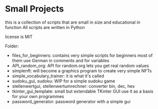 # Small Projects
 this is a collection of scripts that are small in size and educational in function
 All scripts are written in Python

 license is MIT

Folder:
- files_for_beginners:
    contains very simple scripts for beginners
    most of them use German in comments and for variables
- API_random_org:
    API for random.org
    lets you get real random values
- simplenft:
    will become a graphics program to create very simple NFTs
- simple_vocabulary_trainer:
    it is what it's called
- sudoku_gui, sudoku:
    WIP for a simple sudoku game
- stellenwertgui, stellenwertumrechner:
    converter bin, dec, hex
- tkinter_gui_template:
    small but extendable TKinter GUI
    use it as a basis for your own programmes
- password_generator:
    password generator with a simple gui
